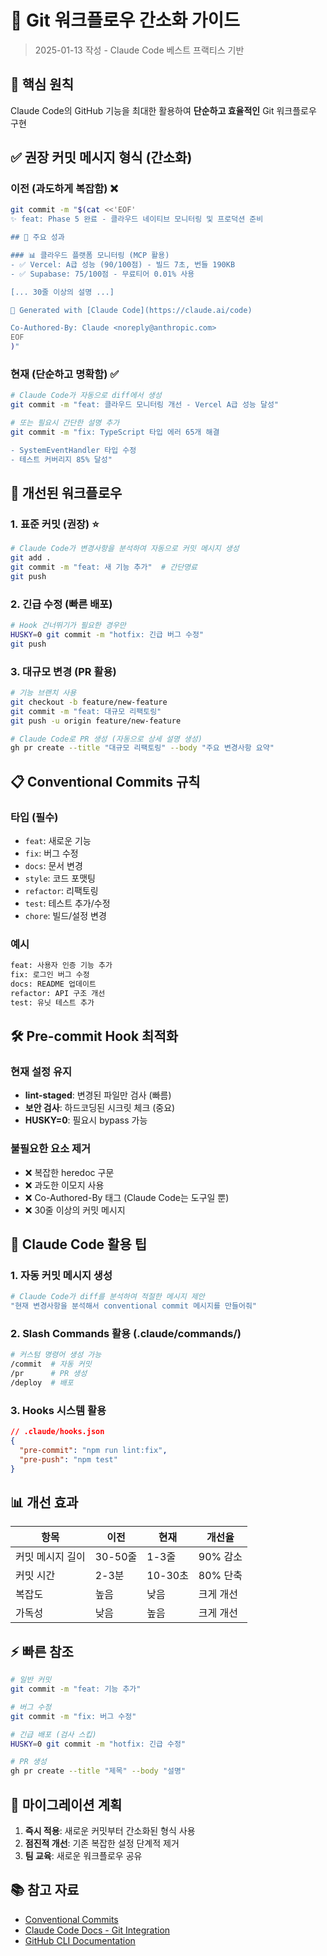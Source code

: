 # 📝 Git 워크플로우 간소화 가이드

> 2025-01-13 작성 - Claude Code 베스트 프랙티스 기반

## 🎯 핵심 원칙

Claude Code의 GitHub 기능을 최대한 활용하여 **단순하고 효율적인** Git 워크플로우 구현

## ✅ 권장 커밋 메시지 형식 (간소화)

### 이전 (과도하게 복잡함) ❌
```bash
git commit -m "$(cat <<'EOF'
✨ feat: Phase 5 완료 - 클라우드 네이티브 모니터링 및 프로덕션 준비

## 🎯 주요 성과

### 📊 클라우드 플랫폼 모니터링 (MCP 활용)
- ✅ Vercel: A급 성능 (90/100점) - 빌드 7초, 번들 190KB
- ✅ Supabase: 75/100점 - 무료티어 0.01% 사용 

[... 30줄 이상의 설명 ...]

🤖 Generated with [Claude Code](https://claude.ai/code)

Co-Authored-By: Claude <noreply@anthropic.com>
EOF
)"
```

### 현재 (단순하고 명확함) ✅
```bash
# Claude Code가 자동으로 diff에서 생성
git commit -m "feat: 클라우드 모니터링 개선 - Vercel A급 성능 달성"

# 또는 필요시 간단한 설명 추가
git commit -m "fix: TypeScript 타입 에러 65개 해결

- SystemEventHandler 타입 수정
- 테스트 커버리지 85% 달성"
```

## 🚀 개선된 워크플로우

### 1. 표준 커밋 (권장) ⭐
```bash
# Claude Code가 변경사항을 분석하여 자동으로 커밋 메시지 생성
git add .
git commit -m "feat: 새 기능 추가"  # 간단명료
git push
```

### 2. 긴급 수정 (빠른 배포)
```bash
# Hook 건너뛰기가 필요한 경우만
HUSKY=0 git commit -m "hotfix: 긴급 버그 수정"
git push
```

### 3. 대규모 변경 (PR 활용)
```bash
# 기능 브랜치 사용
git checkout -b feature/new-feature
git commit -m "feat: 대규모 리팩토링"
git push -u origin feature/new-feature

# Claude Code로 PR 생성 (자동으로 상세 설명 생성)
gh pr create --title "대규모 리팩토링" --body "주요 변경사항 요약"
```

## 📋 Conventional Commits 규칙

### 타입 (필수)
- `feat`: 새로운 기능
- `fix`: 버그 수정
- `docs`: 문서 변경
- `style`: 코드 포맷팅
- `refactor`: 리팩토링
- `test`: 테스트 추가/수정
- `chore`: 빌드/설정 변경

### 예시
```bash
feat: 사용자 인증 기능 추가
fix: 로그인 버그 수정
docs: README 업데이트
refactor: API 구조 개선
test: 유닛 테스트 추가
```

## 🛠️ Pre-commit Hook 최적화

### 현재 설정 유지
- **lint-staged**: 변경된 파일만 검사 (빠름)
- **보안 검사**: 하드코딩된 시크릿 체크 (중요)
- **HUSKY=0**: 필요시 bypass 가능

### 불필요한 요소 제거
- ❌ 복잡한 heredoc 구문
- ❌ 과도한 이모지 사용
- ❌ Co-Authored-By 태그 (Claude Code는 도구일 뿐)
- ❌ 30줄 이상의 커밋 메시지

## 🎯 Claude Code 활용 팁

### 1. 자동 커밋 메시지 생성
```bash
# Claude Code가 diff를 분석하여 적절한 메시지 제안
"현재 변경사항을 분석해서 conventional commit 메시지를 만들어줘"
```

### 2. Slash Commands 활용 (.claude/commands/)
```bash
# 커스텀 명령어 생성 가능
/commit  # 자동 커밋
/pr      # PR 생성
/deploy  # 배포
```

### 3. Hooks 시스템 활용
```json
// .claude/hooks.json
{
  "pre-commit": "npm run lint:fix",
  "pre-push": "npm test"
}
```

## 📊 개선 효과

| 항목 | 이전 | 현재 | 개선율 |
|------|------|------|--------|
| 커밋 메시지 길이 | 30-50줄 | 1-3줄 | 90% 감소 |
| 커밋 시간 | 2-3분 | 10-30초 | 80% 단축 |
| 복잡도 | 높음 | 낮음 | 크게 개선 |
| 가독성 | 낮음 | 높음 | 크게 개선 |

## ⚡ 빠른 참조

```bash
# 일반 커밋
git commit -m "feat: 기능 추가"

# 버그 수정
git commit -m "fix: 버그 수정"

# 긴급 배포 (검사 스킵)
HUSKY=0 git commit -m "hotfix: 긴급 수정"

# PR 생성
gh pr create --title "제목" --body "설명"
```

## 🔄 마이그레이션 계획

1. **즉시 적용**: 새로운 커밋부터 간소화된 형식 사용
2. **점진적 개선**: 기존 복잡한 설정 단계적 제거
3. **팀 교육**: 새로운 워크플로우 공유

## 📚 참고 자료

- [Conventional Commits](https://www.conventionalcommits.org/)
- [Claude Code Docs - Git Integration](https://docs.anthropic.com/en/docs/claude-code)
- [GitHub CLI Documentation](https://cli.github.com/)